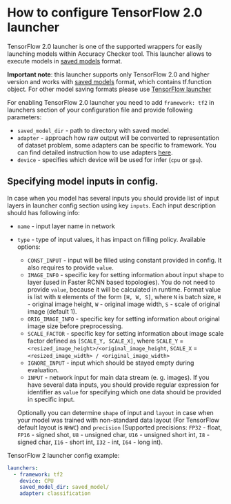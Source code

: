 # How to configure TensorFlow 2.0 launcher

TensorFlow 2.0 launcher is one of the supported wrappers for easily launching models within Accuracy Checker tool. This launcher allows to execute models in [saved models](https://www.tensorflow.org/guide/saved_model) format.

**Important note**: this launcher supports only TensorFlow 2.0 and higher version and works with [saved models](https://www.tensorflow.org/guide/saved_model) format, which contains tf.function object. For other model saving formats please use [TensorFlow launcher](tf_launcher_readme.md)

For enabling TensorFlow 2.0 launcher you need to add `framework: tf2` in launchers section of your configuration file and provide following parameters:

* `saved_model_dir` - path to directory with saved model.
* `adapter` - approach how raw output will be converted to representation of dataset problem, some adapters can be specific to framework. You can find detailed instruction how to use adapters [here](../adapters/README.md).
* `device` - specifies which device will be used for infer (`cpu` or `gpu`).

## Specifying model inputs in config.

In case when you model has several inputs you should provide list of input layers in launcher config section using key `inputs`.
Each input description should has following info:
  * `name` - input layer name in network
  * `type` - type of input values, it has impact on filling policy. Available options:
    * `CONST_INPUT` - input will be filled using constant provided in config. It also requires to provide `value`.
    * `IMAGE_INFO` - specific key for setting information about input shape to layer (used in Faster RCNN based topologies). You do not need to provide `value`, because it will be calculated in runtime. Format value is list with `N` elements of the form `[H, W, S]`, where `N` is batch size, `H` - original image height, `W` - original image width, `S` - scale of original image (default 1).
    * `ORIG_IMAGE_INFO` - specific key for setting information about original image size before preprocessing.
    * `SCALE_FACTOR` - specific key for setting information about image scale factor defined as `[SCALE_Y, SCALE_X]`, where `SCALE_Y` = `<resized_image_height>/<original_image_height`, `SCALE_X` = `<resized_image_width> / <original_image_width>`
    * `IGNORE_INPUT` - input which should be stayed empty during evaluation.
    * `INPUT` - network input for main data stream (e. g. images). If you have several data inputs, you should provide regular expression for identifier as `value` for specifying which one data should be provided in specific input.

    Optionally you can determine `shape` of input and `layout` in case when your model was trained with non-standard data layout (For TensorFlow default layout is `NHWC`)
    and `precision` (Supported precisions: `FP32` - float, `FP16` - signed shot, `U8`  - unsigned char, `U16` - unsigned short int, `I8` - signed char, `I16` - short int, `I32` - int, `I64` - long int).

TensorFlow 2 launcher config example:

```yml
launchers:
  - framework: tf2
    device: CPU
    saved_model_dir: saved_model/
    adapter: classification
```
